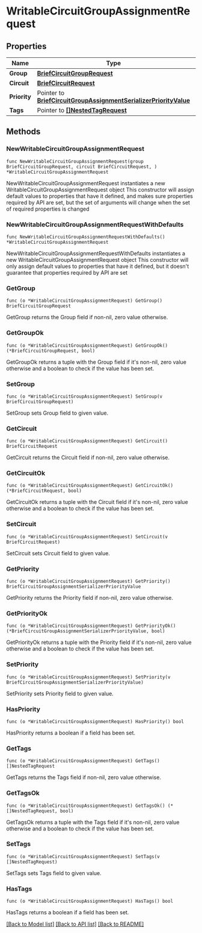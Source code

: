 # WritableCircuitGroupAssignmentRequest

## Properties

Name | Type | Description | Notes
------------ | ------------- | ------------- | -------------
**Group** | [**BriefCircuitGroupRequest**](BriefCircuitGroupRequest.md) |  | 
**Circuit** | [**BriefCircuitRequest**](BriefCircuitRequest.md) |  | 
**Priority** | Pointer to [**BriefCircuitGroupAssignmentSerializerPriorityValue**](BriefCircuitGroupAssignmentSerializerPriorityValue.md) |  | [optional] 
**Tags** | Pointer to [**[]NestedTagRequest**](NestedTagRequest.md) |  | [optional] 

## Methods

### NewWritableCircuitGroupAssignmentRequest

`func NewWritableCircuitGroupAssignmentRequest(group BriefCircuitGroupRequest, circuit BriefCircuitRequest, ) *WritableCircuitGroupAssignmentRequest`

NewWritableCircuitGroupAssignmentRequest instantiates a new WritableCircuitGroupAssignmentRequest object
This constructor will assign default values to properties that have it defined,
and makes sure properties required by API are set, but the set of arguments
will change when the set of required properties is changed

### NewWritableCircuitGroupAssignmentRequestWithDefaults

`func NewWritableCircuitGroupAssignmentRequestWithDefaults() *WritableCircuitGroupAssignmentRequest`

NewWritableCircuitGroupAssignmentRequestWithDefaults instantiates a new WritableCircuitGroupAssignmentRequest object
This constructor will only assign default values to properties that have it defined,
but it doesn't guarantee that properties required by API are set

### GetGroup

`func (o *WritableCircuitGroupAssignmentRequest) GetGroup() BriefCircuitGroupRequest`

GetGroup returns the Group field if non-nil, zero value otherwise.

### GetGroupOk

`func (o *WritableCircuitGroupAssignmentRequest) GetGroupOk() (*BriefCircuitGroupRequest, bool)`

GetGroupOk returns a tuple with the Group field if it's non-nil, zero value otherwise
and a boolean to check if the value has been set.

### SetGroup

`func (o *WritableCircuitGroupAssignmentRequest) SetGroup(v BriefCircuitGroupRequest)`

SetGroup sets Group field to given value.


### GetCircuit

`func (o *WritableCircuitGroupAssignmentRequest) GetCircuit() BriefCircuitRequest`

GetCircuit returns the Circuit field if non-nil, zero value otherwise.

### GetCircuitOk

`func (o *WritableCircuitGroupAssignmentRequest) GetCircuitOk() (*BriefCircuitRequest, bool)`

GetCircuitOk returns a tuple with the Circuit field if it's non-nil, zero value otherwise
and a boolean to check if the value has been set.

### SetCircuit

`func (o *WritableCircuitGroupAssignmentRequest) SetCircuit(v BriefCircuitRequest)`

SetCircuit sets Circuit field to given value.


### GetPriority

`func (o *WritableCircuitGroupAssignmentRequest) GetPriority() BriefCircuitGroupAssignmentSerializerPriorityValue`

GetPriority returns the Priority field if non-nil, zero value otherwise.

### GetPriorityOk

`func (o *WritableCircuitGroupAssignmentRequest) GetPriorityOk() (*BriefCircuitGroupAssignmentSerializerPriorityValue, bool)`

GetPriorityOk returns a tuple with the Priority field if it's non-nil, zero value otherwise
and a boolean to check if the value has been set.

### SetPriority

`func (o *WritableCircuitGroupAssignmentRequest) SetPriority(v BriefCircuitGroupAssignmentSerializerPriorityValue)`

SetPriority sets Priority field to given value.

### HasPriority

`func (o *WritableCircuitGroupAssignmentRequest) HasPriority() bool`

HasPriority returns a boolean if a field has been set.

### GetTags

`func (o *WritableCircuitGroupAssignmentRequest) GetTags() []NestedTagRequest`

GetTags returns the Tags field if non-nil, zero value otherwise.

### GetTagsOk

`func (o *WritableCircuitGroupAssignmentRequest) GetTagsOk() (*[]NestedTagRequest, bool)`

GetTagsOk returns a tuple with the Tags field if it's non-nil, zero value otherwise
and a boolean to check if the value has been set.

### SetTags

`func (o *WritableCircuitGroupAssignmentRequest) SetTags(v []NestedTagRequest)`

SetTags sets Tags field to given value.

### HasTags

`func (o *WritableCircuitGroupAssignmentRequest) HasTags() bool`

HasTags returns a boolean if a field has been set.


[[Back to Model list]](../README.md#documentation-for-models) [[Back to API list]](../README.md#documentation-for-api-endpoints) [[Back to README]](../README.md)


